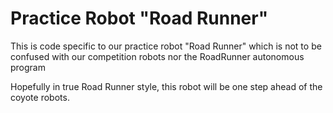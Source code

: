 # Practice Robot "Road Runner"

This is code specific to our practice robot "Road Runner" which is not to be confused with our competition robots nor the RoadRunner autonomous program

Hopefully in true Road Runner style, this robot will be one step ahead of the coyote robots.
